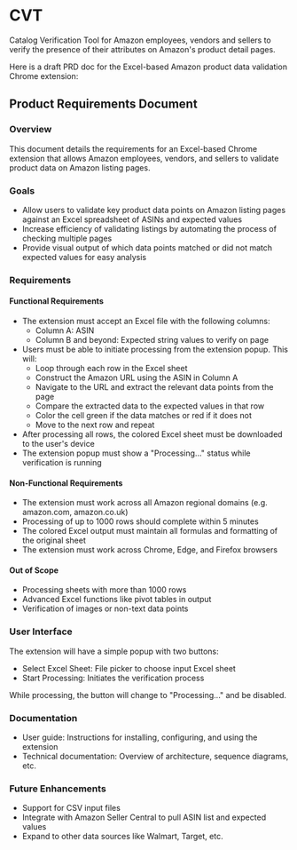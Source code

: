 # CVT
Catalog Verification Tool for Amazon employees, vendors and sellers to verify the presence of their attributes on Amazon's product detail pages.

Here is a draft PRD doc for the Excel-based Amazon product data validation Chrome extension:

## Product Requirements Document

### Overview

This document details the requirements for an Excel-based Chrome extension that allows Amazon employees, vendors, and sellers to validate product data on Amazon listing pages. 

### Goals

- Allow users to validate key product data points on Amazon listing pages against an Excel spreadsheet of ASINs and expected values
- Increase efficiency of validating listings by automating the process of checking multiple pages
- Provide visual output of which data points matched or did not match expected values for easy analysis

### Requirements

#### Functional Requirements

- The extension must accept an Excel file with the following columns:
  - Column A: ASIN 
  - Column B and beyond: Expected string values to verify on page
- Users must be able to initiate processing from the extension popup. This will:
  - Loop through each row in the Excel sheet
  - Construct the Amazon URL using the ASIN in Column A
  - Navigate to the URL and extract the relevant data points from the page
  - Compare the extracted data to the expected values in that row
  - Color the cell green if the data matches or red if it does not
  - Move to the next row and repeat
- After processing all rows, the colored Excel sheet must be downloaded to the user's device
- The extension popup must show a "Processing..." status while verification is running

#### Non-Functional Requirements

- The extension must work across all Amazon regional domains (e.g. amazon.com, amazon.co.uk) 
- Processing of up to 1000 rows should complete within 5 minutes
- The colored Excel output must maintain all formulas and formatting of the original sheet
- The extension must work across Chrome, Edge, and Firefox browsers

#### Out of Scope

- Processing sheets with more than 1000 rows
- Advanced Excel functions like pivot tables in output
- Verification of images or non-text data points

### User Interface

The extension will have a simple popup with two buttons:

- Select Excel Sheet: File picker to choose input Excel sheet
- Start Processing: Initiates the verification process

While processing, the button will change to "Processing..." and be disabled.

### Documentation

- User guide: Instructions for installing, configuring, and using the extension
- Technical documentation: Overview of architecture, sequence diagrams, etc.

### Future Enhancements

- Support for CSV input files
- Integrate with Amazon Seller Central to pull ASIN list and expected values
- Expand to other data sources like Walmart, Target, etc.
